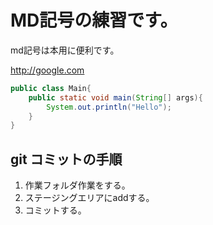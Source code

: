 # MD記号の練習です。

md記号は本用に便利です。

<http://google.com>

```java:Main.java
public class Main{
	public static void main(String[] args){
		System.out.println("Hello");
	}
}	

```
## git コミットの手順

1. 作業フォルダ作業をする。
1. ステージングエリアにaddする。
1. コミットする。
